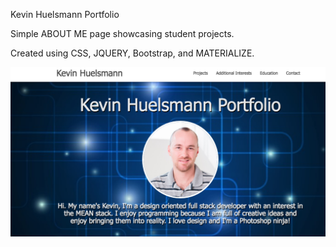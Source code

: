 Kevin Huelsmann Portfolio

Simple ABOUT ME page showcasing student projects.

Created using CSS, JQUERY, Bootstrap, and MATERIALIZE.


![site](site.png)
